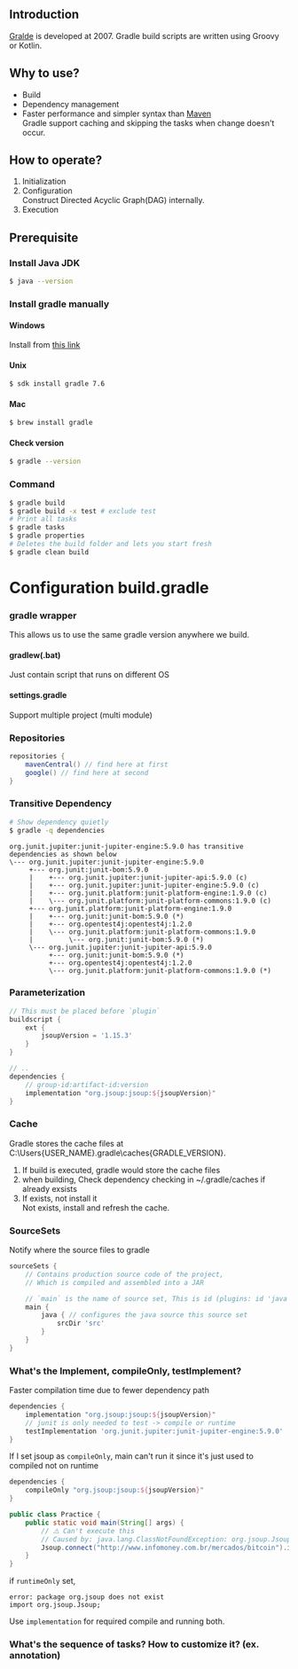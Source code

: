 
## Introduction
[Gralde](https://docs.gradle.org/current/userguide/userguide.html) is developed at 2007. Gradle build scripts are written using Groovy or Kotlin.


## Why to use?
- Build
- Dependency management
- Faster performance and simpler syntax than [Maven](https://maven.apache.org/guides/) \
Gradle support caching and skipping the tasks when change doesn't occur.

## How to operate?

1. Initialization
2. Configuration \
Construct Directed Acyclic Graph(DAG) internally.
3. Execution



## Prerequisite
### Install Java JDK
```bash
$ java --version
```
### Install gradle manually
#### Windows 
Install from [this link](https://gradle.org/releases/)
#### Unix
```bash
$ sdk install gradle 7.6
```

#### Mac 
```bash
$ brew install gradle
```
#### Check version
```bash
$ gradle --version
```

### Command
```bash
$ gradle build
$ gradle build -x test # exclude test
# Print all tasks
$ gradle tasks
$ gradle properties
# Deletes the build folder and lets you start fresh
$ gradle clean build
```


# Configuration build.gradle

### gradle wrapper
This allows us to use the same gradle version anywhere we build.

#### gradlew(.bat)
Just contain script that runs on different OS

#### settings.gradle
Support multiple project (multi module)

### Repositories
```gradle
repositories {
    mavenCentral() // find here at first
    google() // find here at second
}
```
### Transitive Dependency
```bash
# Show dependency quietly
$ gradle -q dependencies
```

```text
org.junit.jupiter:junit-jupiter-engine:5.9.0 has transitive dependencies as shown below
\--- org.junit.jupiter:junit-jupiter-engine:5.9.0
     +--- org.junit:junit-bom:5.9.0
     |    +--- org.junit.jupiter:junit-jupiter-api:5.9.0 (c)
     |    +--- org.junit.jupiter:junit-jupiter-engine:5.9.0 (c)
     |    +--- org.junit.platform:junit-platform-engine:1.9.0 (c)
     |    \--- org.junit.platform:junit-platform-commons:1.9.0 (c)
     +--- org.junit.platform:junit-platform-engine:1.9.0
     |    +--- org.junit:junit-bom:5.9.0 (*)
     |    +--- org.opentest4j:opentest4j:1.2.0
     |    \--- org.junit.platform:junit-platform-commons:1.9.0
     |         \--- org.junit:junit-bom:5.9.0 (*)
     \--- org.junit.jupiter:junit-jupiter-api:5.9.0
          +--- org.junit:junit-bom:5.9.0 (*)
          +--- org.opentest4j:opentest4j:1.2.0
          \--- org.junit.platform:junit-platform-commons:1.9.0 (*)
```

### Parameterization
```build.gradle
// This must be placed before `plugin`
buildscript {
    ext {
        jsoupVersion = '1.15.3'
    }
}

// ..
dependencies {
    // group-id:artifact-id:version
    implementation "org.jsoup:jsoup:${jsoupVersion}"
}
```

### Cache
Gradle stores the cache files at C:\Users\{USER_NAME}\.gradle\caches\{GRADLE_VERSION}.
1. If build is executed, gradle would store the cache files
2. when building, Check  dependency checking in ~/.gradle/caches if already exsists
3. If exists, not install it \
Not exists, install and refresh the cache.

### SourceSets
Notify where the source files to gradle
```build.gradle
sourceSets {
    // Contains production source code of the project,
    // Which is compiled and assembled into a JAR

    // `main` is the name of source set, This is id (plugins: id 'java')
    main {
        java { // configures the java source this source set
            srcDir 'src'
        }
    }
}


```


### What's the Implement, compileOnly, testImplement? 
Faster compilation time due to fewer dependency path
```build.gradle
dependencies {
    implementation "org.jsoup:jsoup:${jsoupVersion}"
    // junit is only needed to test -> compile or runtime
    testImplementation 'org.junit.jupiter:junit-jupiter-engine:5.9.0'
}
```

If I set jsoup as `compileOnly`, main can't run it since it's just used to compiled not on runtime

```build.gradle
dependencies {
    compileOnly "org.jsoup:jsoup:${jsoupVersion}"
}
```

```java
public class Practice {
    public static void main(String[] args) {
        // ⚠️ Can't execute this
        // Caused by: java.lang.ClassNotFoundException: org.jsoup.Jsoup
        Jsoup.connect("http://www.infomoney.com.br/mercados/bitcoin").ignoreContentType(true).execute().body();
    }
}
```

if `runtimeOnly` set, 
```log
error: package org.jsoup does not exist
import org.jsoup.Jsoup;
```

Use `implementation` for required compile and running both.

### What's the sequence of tasks? How to customize it? (ex. annotation)
